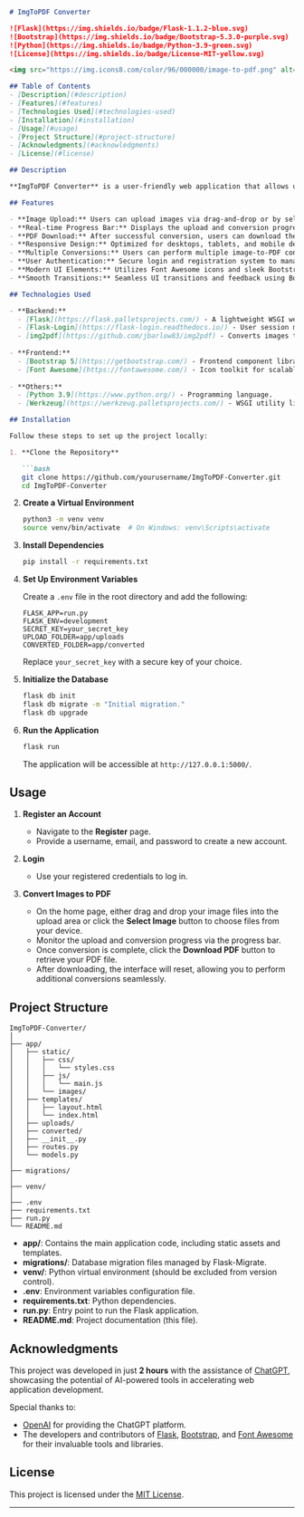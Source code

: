 ```markdown
# ImgToPDF Converter

![Flask](https://img.shields.io/badge/Flask-1.1.2-blue.svg)
![Bootstrap](https://img.shields.io/badge/Bootstrap-5.3.0-purple.svg)
![Python](https://img.shields.io/badge/Python-3.9-green.svg)
![License](https://img.shields.io/badge/License-MIT-yellow.svg)

<img src="https://img.icons8.com/color/96/000000/image-to-pdf.png" alt="ImgToPDF Logo" align="right">

## Table of Contents
- [Description](#description)
- [Features](#features)
- [Technologies Used](#technologies-used)
- [Installation](#installation)
- [Usage](#usage)
- [Project Structure](#project-structure)
- [Acknowledgments](#acknowledgments)
- [License](#license)

## Description

**ImgToPDF Converter** is a user-friendly web application that allows users to effortlessly convert their images (JPG, JPEG, PNG) into PDF files. Designed with a modern and responsive interface using Bootstrap 5, the application ensures a seamless experience across all devices. Developed in just **2 hours** with the assistance of [ChatGPT](https://chat.openai.com/), this app showcases the power of combining rapid development tools with intelligent assistance.

## Features

- **Image Upload:** Users can upload images via drag-and-drop or by selecting files through the upload button.
- **Real-time Progress Bar:** Displays the upload and conversion progress to keep users informed.
- **PDF Download:** After successful conversion, users can download their PDF files instantly.
- **Responsive Design:** Optimized for desktops, tablets, and mobile devices using Bootstrap 5.
- **Multiple Conversions:** Users can perform multiple image-to-PDF conversions without navigating away from the upload screen.
- **User Authentication:** Secure login and registration system to manage user-specific conversions.
- **Modern UI Elements:** Utilizes Font Awesome icons and sleek Bootstrap components for an enhanced user experience.
- **Smooth Transitions:** Seamless UI transitions and feedback using Bootstrap alerts and toast notifications.

## Technologies Used

- **Backend:**
  - [Flask](https://flask.palletsprojects.com/) - A lightweight WSGI web application framework.
  - [Flask-Login](https://flask-login.readthedocs.io/) - User session management for Flask.
  - [img2pdf](https://github.com/jbarlow83/img2pdf) - Converts images to PDF.
  
- **Frontend:**
  - [Bootstrap 5](https://getbootstrap.com/) - Frontend component library for responsive design.
  - [Font Awesome](https://fontawesome.com/) - Icon toolkit for scalable vector icons.
  
- **Others:**
  - [Python 3.9](https://www.python.org/) - Programming language.
  - [Werkzeug](https://werkzeug.palletsprojects.com/) - WSGI utility library for Python.

## Installation

Follow these steps to set up the project locally:

1. **Clone the Repository**

   ```bash
   git clone https://github.com/yourusername/ImgToPDF-Converter.git
   cd ImgToPDF-Converter
   ```

2. **Create a Virtual Environment**

   ```bash
   python3 -m venv venv
   source venv/bin/activate  # On Windows: venv\Scripts\activate
   ```

3. **Install Dependencies**

   ```bash
   pip install -r requirements.txt
   ```

4. **Set Up Environment Variables**

   Create a `.env` file in the root directory and add the following:

   ```env
   FLASK_APP=run.py
   FLASK_ENV=development
   SECRET_KEY=your_secret_key
   UPLOAD_FOLDER=app/uploads
   CONVERTED_FOLDER=app/converted
   ```

   Replace `your_secret_key` with a secure key of your choice.

5. **Initialize the Database**

   ```bash
   flask db init
   flask db migrate -m "Initial migration."
   flask db upgrade
   ```

6. **Run the Application**

   ```bash
   flask run
   ```

   The application will be accessible at `http://127.0.0.1:5000/`.

## Usage

1. **Register an Account**

   - Navigate to the **Register** page.
   - Provide a username, email, and password to create a new account.

2. **Login**

   - Use your registered credentials to log in.

3. **Convert Images to PDF**

   - On the home page, either drag and drop your image files into the upload area or click the **Select Image** button to choose files from your device.
   - Monitor the upload and conversion progress via the progress bar.
   - Once conversion is complete, click the **Download PDF** button to retrieve your PDF file.
   - After downloading, the interface will reset, allowing you to perform additional conversions seamlessly.

## Project Structure

```
ImgToPDF-Converter/
│
├── app/
│   ├── static/
│   │   ├── css/
│   │   │   └── styles.css
│   │   ├── js/
│   │   │   └── main.js
│   │   └── images/
│   ├── templates/
│   │   ├── layout.html
│   │   └── index.html
│   ├── uploads/
│   ├── converted/
│   ├── __init__.py
│   ├── routes.py
│   └── models.py
│
├── migrations/
│
├── venv/
│
├── .env
├── requirements.txt
├── run.py
└── README.md
```

- **app/**: Contains the main application code, including static assets and templates.
- **migrations/**: Database migration files managed by Flask-Migrate.
- **venv/**: Python virtual environment (should be excluded from version control).
- **.env**: Environment variables configuration file.
- **requirements.txt**: Python dependencies.
- **run.py**: Entry point to run the Flask application.
- **README.md**: Project documentation (this file).

## Acknowledgments

This project was developed in just **2 hours** with the assistance of [ChatGPT](https://chat.openai.com/), showcasing the potential of AI-powered tools in accelerating web application development.

Special thanks to:

- [OpenAI](https://openai.com/) for providing the ChatGPT platform.
- The developers and contributors of [Flask](https://flask.palletsprojects.com/), [Bootstrap](https://getbootstrap.com/), and [Font Awesome](https://fontawesome.com/) for their invaluable tools and libraries.

## License

This project is licensed under the [MIT License](LICENSE).

---
```
